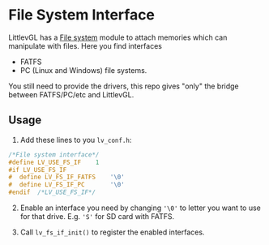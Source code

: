 # File System Interface

LittlevGL has a [File system](https://docs.littlevgl.com/en/html/overview/file-system.html) module to attach memories which can manipulate with files. Here you find interfaces
- FATFS
- PC (Linux and Windows)
file systems.

You still need to provide the drivers, this repo gives "only" the bridge between FATFS/PC/etc and LittlevGL.

## Usage
1. Add these lines to you `lv_conf.h`:
```c
/*File system interface*/
#define LV_USE_FS_IF	1
#if LV_USE_FS_IF
#  define LV_FS_IF_FATFS    '\0'
#  define LV_FS_IF_PC       '\0'
#endif  /*LV_USE_FS_IF*/
```

2. Enable an interface you need by changing `'\0'` to letter you want to use for that drive. E.g. `'S'` for SD card with FATFS.

3. Call `lv_fs_if_init()` to register the enabled interfaces.
